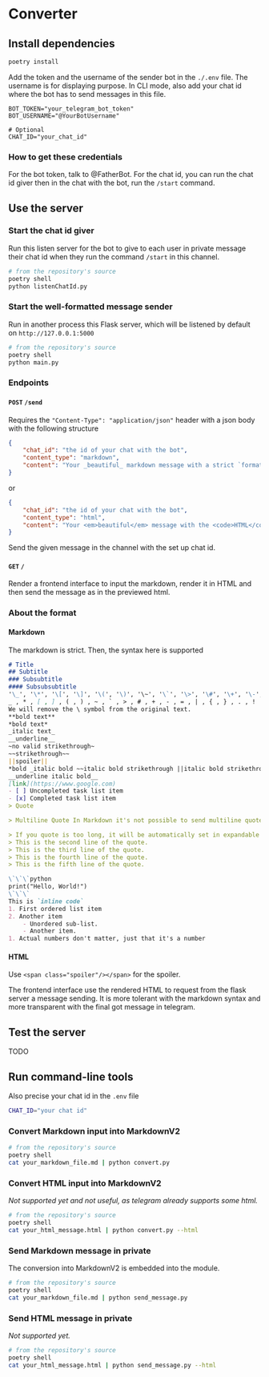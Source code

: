 # Converter

## Install dependencies

```sh
poetry install
```

Add the token and the username of the sender bot in the `./.env` file. The
username is for displaying purpose.
In CLI mode, also add your chat id where the bot has to send messages in this
file.

```env
BOT_TOKEN="your_telegram_bot_token"
BOT_USERNAME="@YourBotUsername"

# Optional
CHAT_ID="your_chat_id"
```

### How to get these credentials

For the bot token, talk to @FatherBot. For the chat id, you can run the chat id
giver then in the chat with the bot, run the `/start` command.

## Use the server

### Start the chat id giver

Run this listen server for the bot to give to each user in private message
their chat id when they run the command `/start` in this channel.

```sh
# from the repository's source
poetry shell
python listenChatId.py
```

### Start the well-formatted message sender

Run in another process this Flask server, which will be listened by default on `http://127.0.0.1:5000`

```sh
# from the repository's source
poetry shell
python main.py
```

### Endpoints

#### `POST` `/send`

Requires the `"Content-Type": "application/json"` header with a json body with
the following structure

```json
{
    "chat_id": "the id of your chat with the bot",
    "content_type": "markdown",
    "content": "Your _beautiful_ markdown message with a strict `format`."
}
```

or

```json
{
    "chat_id": "the id of your chat with the bot",
    "content_type": "html",
    "content": "Your <em>beautiful</em> message with the <code>HTML</code> <strong>format</strong>."
}
```

Send the given message in the channel with the set up chat id.

#### `GET` `/`

Render a frontend interface to input the markdown, render it in HTML and then
send the message as in the previewed html.

### About the format

#### Markdown

The markdown is strict. Then, the syntax here is supported

```md
# Title
## Subtitle
### Subsubtitle
#### Subsubsubtitle
'\_', '\*', '\[', '\]', '\(', '\)', '\~', '\`', '\>', '\#', '\+', '\-', '\=', '\|', '\{', '\}', '\.', '\!'
_ , * , [ , ] , ( , ) , ~ , ` , > , # , + , - , = , | , { , } , . , !
We will remove the \ symbol from the original text.
**bold text**
*bold text*
_italic text_
__underline__
~no valid strikethrough~
~~strikethrough~~
||spoiler||
*bold _italic bold ~~italic bold strikethrough ||italic bold strikethrough spoiler||~~ __underline italic bold___ bold*
__underline italic bold__
[link](https://www.google.com)
- [ ] Uncompleted task list item
- [x] Completed task list item
> Quote

> Multiline Quote In Markdown it's not possible to send multiline quote in telegram without using code block or html tag but telegramify_markdown can do it.

> If you quote is too long, it will be automatically set in expandable citation. 
> This is the second line of the quote.
> This is the third line of the quote.
> This is the fourth line of the quote.
> This is the fifth line of the quote.

\`\`\`python
print("Hello, World!")
\`\`\`
This is `inline code`
1. First ordered list item
2. Another item
    - Unordered sub-list.
    - Another item.
1. Actual numbers don't matter, just that it's a number
```

#### HTML

Use `<span class="spoiler"/></span>` for the spoiler.

The frontend interface use the rendered HTML to request from the flask server a
message sending. It is more tolerant with the markdown syntax and more
transparent with the final got message in telegram.

## Test the server

TODO

## Run command-line tools

Also precise your chat id in the `.env` file

```sh
CHAT_ID="your chat id"
```

### Convert Markdown input into MarkdownV2

```sh
# from the repository's source
poetry shell
cat your_markdown_file.md | python convert.py
```

### Convert HTML input into MarkdownV2

*Not supported yet and not useful, as telegram already supports some html.*

```sh
# from the repository's source
poetry shell
cat your_html_message.html | python convert.py --html
```

### Send Markdown message in private

The conversion into MarkdownV2 is embedded into the module.

```sh
# from the repository's source
poetry shell
cat your_markdown_file.md | python send_message.py
```

### Send HTML message in private

*Not supported yet.*

```sh
# from the repository's source
poetry shell
cat your_html_message.html | python send_message.py --html
```
